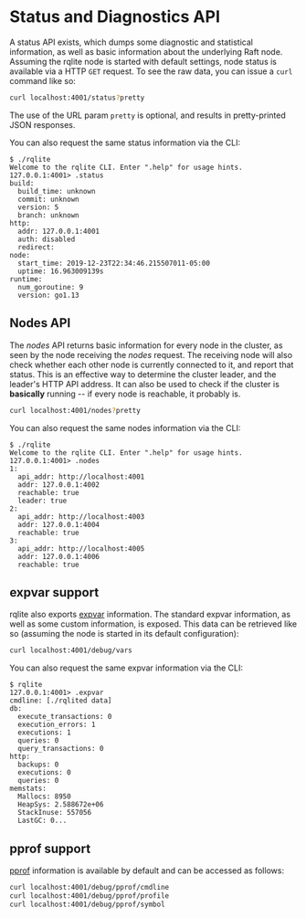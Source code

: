 # Status and Diagnostics API
A status API exists, which dumps some diagnostic and statistical information, as well as basic information about the underlying Raft node. Assuming the rqlite node is started with default settings, node status is available via a HTTP `GET` request. To see the raw data, you can issue a `curl` command like so:

```bash
curl localhost:4001/status?pretty
```

The use of the URL param `pretty` is optional, and results in pretty-printed JSON responses.

You can also request the same status information via the CLI:
```
$ ./rqlite 
Welcome to the rqlite CLI. Enter ".help" for usage hints.
127.0.0.1:4001> .status
build:
  build_time: unknown
  commit: unknown
  version: 5
  branch: unknown
http:
  addr: 127.0.0.1:4001
  auth: disabled
  redirect: 
node:
  start_time: 2019-12-23T22:34:46.215507011-05:00
  uptime: 16.963009139s
runtime:
  num_goroutine: 9
  version: go1.13
 ```

 ## Nodes API
 The _nodes_ API returns basic information for every node in the cluster, as seen by the node receiving the _nodes_ request. The receiving node will also check whether each other node is currently connected to it, and report that status. This is an effective way to determine the cluster leader, and the leader's HTTP API address. It can also be used to check if the cluster is **basically** running -- if every node is reachable, it probably is.

 ```bash
 curl localhost:4001/nodes?pretty
```

You can also request the same nodes information via the CLI:
```
$ ./rqlite
Welcome to the rqlite CLI. Enter ".help" for usage hints.
127.0.0.1:4001> .nodes
1:
  api_addr: http://localhost:4001
  addr: 127.0.0.1:4002
  reachable: true
  leader: true
2:
  api_addr: http://localhost:4003
  addr: 127.0.0.1:4004
  reachable: true
3:
  api_addr: http://localhost:4005
  addr: 127.0.0.1:4006
  reachable: true
 ```

## expvar support
rqlite also exports [expvar](http://godoc.org/pkg/expvar/) information. The standard expvar information, as well as some custom information, is exposed. This data can be retrieved like so (assuming the node is started in its default configuration):

```bash
curl localhost:4001/debug/vars
```

You can also request the same expvar information via the CLI:
```
$ rqlite
127.0.0.1:4001> .expvar
cmdline: [./rqlited data]
db:
  execute_transactions: 0
  execution_errors: 1
  executions: 1
  queries: 0
  query_transactions: 0
http:
  backups: 0
  executions: 0
  queries: 0
memstats:
  Mallocs: 8950
  HeapSys: 2.588672e+06
  StackInuse: 557056
  LastGC: 0...
 ```

## pprof support
[pprof](https://golang.org/pkg/net/http/pprof/) information is available by default and can be accessed as follows:

```bash
curl localhost:4001/debug/pprof/cmdline
curl localhost:4001/debug/pprof/profile
curl localhost:4001/debug/pprof/symbol
```
